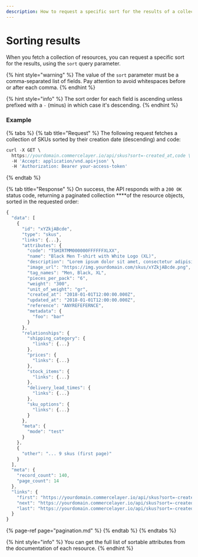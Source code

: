 ```yaml
---
description: How to request a specific sort for the results of a collection of resources
---
```


# Sorting results

When you fetch a collection of resources, you can request a specific sort for the results, using the `sort` query parameter.

{% hint style="warning" %}
The value of the `sort` parameter must be a comma-separated list of fields. Pay attention to avoid whitespaces before or after each comma.
{% endhint %}

{% hint style="info" %}
The sort order for each field is ascending unless prefixed with a `-` \(minus\) in which case it's descending.
{% endhint %}

### Example

{% tabs %}
{% tab title="Request" %}
The following request fetches a collection of SKUs sorted by their creation date \(descending\) and code:

```javascript
curl -X GET \
  https://yourdomain.commercelayer.io/api/skus?sort=-created_at,code \
  -H 'Accept: application/vnd.api+json' \
  -H 'Authorization: Bearer your-access-token'
```
{% endtab %}

{% tab title="Response" %}
On success, the API responds with a `200 OK` status code, returning a paginated collection ****of the resource objects, sorted in the requested order:

```javascript
{
  "data": [
    {
      "id": "xYZkjABcde",
      "type": "skus",
      "links": {...},
      "attributes": {
        "code": "TSHIRTMM000000FFFFFFXLXX",
        "name": "Black Men T-shirt with White Logo (XL)",
        "description": "Lorem ipsum dolor sit amet, consectetur adipisicing elit, sed do eiusmod tempor incididunt ut labore et dolore magna aliqua.",
        "image_url": "https://img.yourdomain.com/skus/xYZkjABcde.png",
        "tag_names": "Men, Black, XL",
        "pieces_per_pack": "6",
        "weight": "300",
        "unit_of_weight": "gr",
        "created_at": "2018-01-01T12:00:00.000Z",
        "updated_at": "2018-01-01T12:00:00.000Z",
        "reference": "ANYREFEFERNCE",
        "metadata": {
          "foo": "bar"
        }
      },
      "relationships": {
        "shipping_category": {
          "links": {...}
        },
        "prices": {
          "links": {...}
        },
        "stock_items": {
          "links": {...}
        },
        "delivery_lead_times": {
          "links": {...}
        },
        "sku_options": {
          "links": {...}
        }
      },
      "meta": {
        "mode": "test"
      }
    },
    {
      "other": "... 9 skus (first page)"
    }
  ],
  "meta": {
    "record_count": 140,
    "page_count": 14
  },
  "links": {
    "first": "https://yourdomain.commercelayer.io/api/skus?sort=-created_at,code&page[number]=1&page[size]=10",
    "next": "https://yourdomain.commercelayer.io/api/skus?sort=-created_at,code&page[number]=2&page[size]=10",
    "last": "https://yourdomain.commercelayer.io/api/skus?sort=-created_at,code&page[number]=14&page[size]=10"
  }
}
```

{% page-ref page="pagination.md" %}
{% endtab %}
{% endtabs %}

{% hint style="info" %}
You can get the full list of sortable attributes from the documentation of each resource.
{% endhint %}

